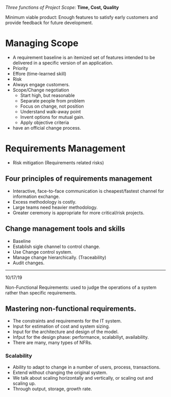 *Three functions of Project Scope:* 
**Time, Cost, Quality**

Minimum viable product: Enough features to satisfy early customers and provide feedback for future development. 
# Managing Scope
- A requirement baseline is an itemized set of features intended to be delivered in a specific version of an application.
- Priority
- Effore (time-learned skill)
- Risk
- Always engage customers. 
- Scope/Change negotiation
    - Start high, but reasonable 
    - Separate people from problem
    - Focus on change, not position
    - Understand walk-away point
    - Invent options for mutual gain.
    - Apply objective criteria
- have an official change process. 
# Requirements Management
- Risk mitigation (Requirements related risks)

## Four principles of requirements management
- Interactive, face-to-face communication is cheapest/fastest channel for information exchange.
- Excess methodology is costly.
- Large teams need heavier methodology.
- Greater ceremony is appropriate for more critical/risk projects.

## Change management tools and skills
- Baseline
- Establish sigle channel to control change.
- Use Change control system.
- Manage change hierarchically. (Traceability)
- Audit changes.

---

10/17/19

Non-Functional Requirements: used to judge the operations of a system rather than specific requirements. 

## Mastering non-functional requirements.
- The constraints and requirements for the IT system.
- Input for estimation of cost and system sizing.
- Input for the architecture and design of the model. 
- Infput for the design phase: performance, scalabiliyt, availability.
- There are many, many types of NFRs. 

### Scalability
- Ability to adapt to change in a number of users, process, transactions.
- Extend without changing the original system. 
- We talk about scaling horizontally and vertically, or scaling out and scaling up. 
- Through output, storage, growth rate. 




       
